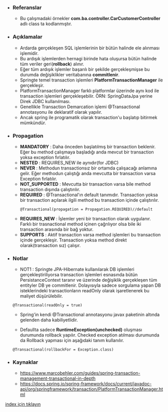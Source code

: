* ### Referanslar
    - Bu çalışmadaki örnekler **com.ba.controller.CarCustomerController** adlı class ta kodlanmıştır.
    
* ### Açıklamalar
    - Ardarda gerçekleşen SQL işlemlerinin bir bütün halinde ele alınması işlemidir.
    - Bu ardışık işlemlerden hernagi birinde hata oluşursa bütün halinde tüm veriler geri(**rollback**) alınır.
    - Eğer tüm ardışık işlemler başarılı bir şekilde gerçekleşmişse bu durumda değişiklikler veritabanına **commitlenir**.
    - Springte temel transaction işlemleri **PlatformTransactionManager** ile gerçekleşir.
    - PlatformTransactionManager farklı platformlar üzerinde aynı kod ile transaction işlemleri gerçekleşebilir.
    ÖRN: SpringDataJpa yerine Direk JDBC kullanılması.
    - Genellikle Transaction Demarcation işlemi @Transactional annotasyonu ile  deklaratif olarak yapılır. 
    - Ancak spring ile  programatik olarak transaction'u başlatıp bitirmek mümkündür.

* ### Propagation
    - **MANDATORY** : Daha önceden başlatılmış bir transaction beklenir. Eğer bu method çalışmaya başladığı anda mevcut bir transaction yoksa exception fırlatılır.
    - **NESTED** : REQUIRES_NEW ile aynıdır(for JDBC)
    - **NEVER** : Methodun transactionsız bir ortamda çalışacağı anlamına gelir. Eğer methodun çalıştığı anda mevcutta bir transaction varsa Exception fırlatılır.
    - **NOT_SUPPORTED** : Mevcutta bir transaction varsa bile method transaction dışında çalıştırılır.
    - **REQUIRED** : @Transactional'ın default tanımıdır. Transaction yoksa bir transaction açılarak ilgili method bu transaction içinde  çalıştırılır.
        ```
        @Transactional(propagation = Propagation.REQUIRED)//default
        ```
    - **REQUIRES_NEW** : İşlemler yeni bir transaction olarak uygulanır. Farklı bir trasnactional method içinen çağrılıyor olsa bile iki transaction arasında bir bağ yoktur.
    - **SUPPORTS** : Aktif transaction varsa method işlemleri bu transaction içinde gerçekleşir. Transaction yoksa method direkt olarak(transaction sız) çalışır.

* ### Notlar
    - NOT1 : Springte JPA-Hibernate kullanılarak DB işlemleri gerçekleştiriliyorsa transaction işlemleri esnasında bütün PersistanceContext taranır ve üzerinde değişiklik gerçekleşen tüm entityler DB ye commitlenir.
    Dolayısıyla sadece sorgulama yapan DB isteklerindeki transactionların readOnly olarak işaretlenerek bu maliyet düşürülebilir.
    ```
    @Transactional(readOnly = true)
    ```
    - Spring'in kendi @Transactional annotasyonu javax paketinin altında gelenden daha kabiliyetlidir.   
       
    - Defaullta sadece **RuntimeException(unchecked)** oluşması durumunda rollback yapılır. Checked exception atılması durumunda da Rollback yapması için aşağıdaki tanım kullanılır.
    ```
    @Transactional(rollbackFor = Exception.class)
    ```

* ### Kaynaklar
    - https://www.marcobehler.com/guides/spring-transaction-management-transactional-in-depth 
    - https://docs.spring.io/spring-framework/docs/current/javadoc-api/org/springframework/transaction/PlatformTransactionManager.html

[index için tıklayın](../README.md)
